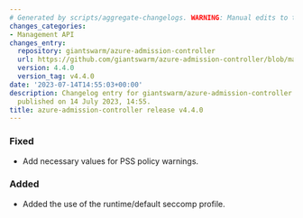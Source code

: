 ```yaml
---
# Generated by scripts/aggregate-changelogs. WARNING: Manual edits to this files will be overwritten.
changes_categories:
- Management API
changes_entry:
  repository: giantswarm/azure-admission-controller
  url: https://github.com/giantswarm/azure-admission-controller/blob/master/CHANGELOG.md#440---2023-07-14
  version: 4.4.0
  version_tag: v4.4.0
date: '2023-07-14T14:55:03+00:00'
description: Changelog entry for giantswarm/azure-admission-controller version 4.4.0,
  published on 14 July 2023, 14:55.
title: azure-admission-controller release v4.4.0
---
```


### Fixed
- Add necessary values for PSS policy warnings.
### Added
- Added the use of the runtime/default seccomp profile.
